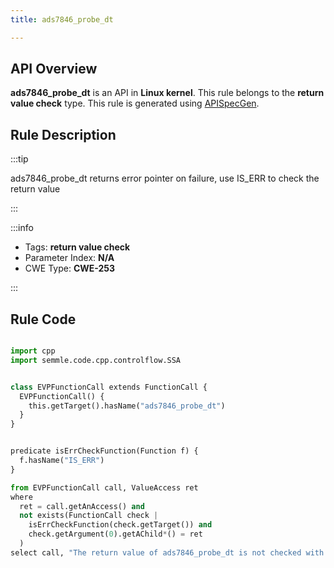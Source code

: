 ```yaml
---
title: ads7846_probe_dt

---
```



## API Overview
**ads7846_probe_dt** is an API in **Linux kernel**. This rule belongs to the **return value check** type. This rule is generated using [APISpecGen](../../tools/APISpecGen).
## Rule Description

:::tip

ads7846_probe_dt returns error pointer on failure, use IS_ERR to check the return value

:::

:::info

- Tags: **return value check**
- Parameter Index: **N/A**
- CWE Type: **CWE-253**

:::

## Rule Code
```python

import cpp
import semmle.code.cpp.controlflow.SSA


class EVPFunctionCall extends FunctionCall {
  EVPFunctionCall() {
    this.getTarget().hasName("ads7846_probe_dt")
  }
}


predicate isErrCheckFunction(Function f) {
  f.hasName("IS_ERR") 
}

from EVPFunctionCall call, ValueAccess ret
where
  ret = call.getAnAccess() and
  not exists(FunctionCall check |
    isErrCheckFunction(check.getTarget()) and
    check.getArgument(0).getAChild*() = ret
  )
select call, "The return value of ads7846_probe_dt is not checked with IS_ERR."
    
```